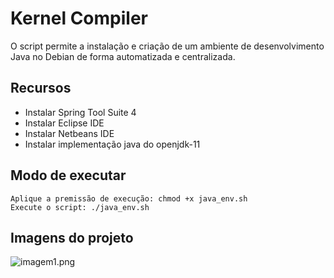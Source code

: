 # Kernel Compiler

O script permite a instalação e criação de um ambiente de desenvolvimento Java no Debian de forma automatizada e centralizada.

## Recursos

- Instalar Spring Tool Suite 4
- Instalar Eclipse IDE
- Instalar Netbeans IDE
- Instalar implementação java do openjdk-11


## Modo de executar

```
Aplique a premissão de execução: chmod +x java_env.sh
Execute o script: ./java_env.sh
```


## Imagens do projeto

![imagem1.png](https://raw.githubusercontent.com/antonio-pinheiro/java_environment_creator/main/.github/images/imagem1.png)

